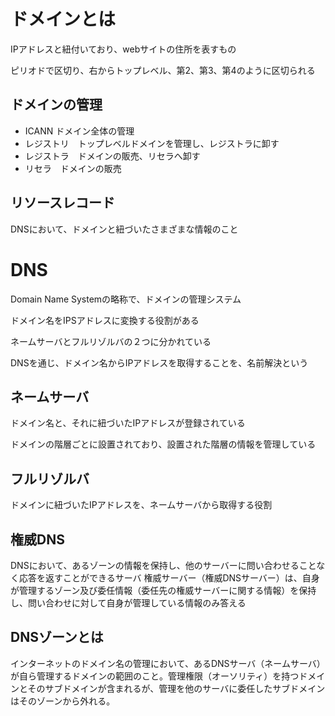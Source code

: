 # ドメインとは
IPアドレスと紐付いており、webサイトの住所を表すもの

ピリオドで区切り、右からトップレベル、第2、第3、第4のように区切られる

## ドメインの管理
- ICANN ドメイン全体の管理　
- レジストリ　トップレベルドメインを管理し、レジストラに卸す　
- レジストラ　ドメインの販売、リセラへ卸す
- リセラ　ドメインの販売

## リソースレコード
DNSにおいて、ドメインと紐づいたさまざまな情報のこと

# DNS 
Domain Name Systemの略称で、ドメインの管理システム

ドメイン名をIPSアドレスに変換する役割がある

ネームサーバとフルリゾルバの２つに分かれている

DNSを通じ、ドメイン名からIPアドレスを取得することを、名前解決という

## ネームサーバ
ドメイン名と、それに紐づいたIPアドレスが登録されている

ドメインの階層ごとに設置されており、設置された階層の情報を管理している

## フルリゾルバ
ドメインに紐づいたIPアドレスを、ネームサーバから取得する役割

## 権威DNS

DNSにおいて、あるゾーンの情報を保持し、他のサーバーに問い合わせることなく応答を返すことができるサーバ
権威サーバー（権威DNSサーバー）は、自身が管理するゾーン及び委任情報（委任先の権威サーバーに関する情報）を保持し、問い合わせに対して自身が管理している情報のみ答える

## DNSゾーンとは
インターネットのドメイン名の管理において、あるDNSサーバ（ネームサーバ）が自ら管理するドメインの範囲のこと。管理権限（オーソリティ）を持つドメインとそのサブドメインが含まれるが、管理を他のサーバに委任したサブドメインはそのゾーンから外れる。
